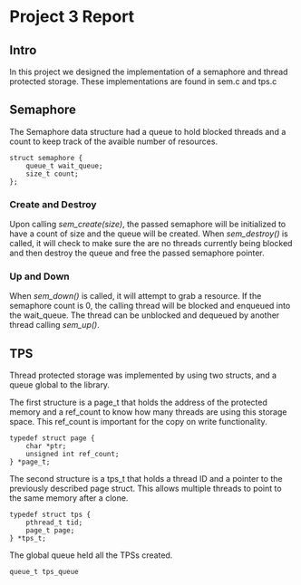 # Project 3 Report

## Intro

In this project we designed the implementation of a semaphore and thread
protected storage. These implementations are found in sem.c and tps.c

## Semaphore

The Semaphore data structure had a queue to hold blocked threads and a count to
keep track of the avaible number of resources.

    struct semaphore {
        queue_t wait_queue;
        size_t count;
    };

### Create and Destroy

Upon calling *sem_create(size)*, the passed semaphore will be initialized to
have a count of size and the queue will be created. When *sem_destroy()* is called,
it will check to make sure the are no threads currently being blocked and then
destroy the queue and free the passed semaphore pointer.

### Up and Down

When *sem_down()* is called, it will attempt to grab a resource. If the
semaphore count is 0, the calling thread will be blocked and enqueued into the
wait_queue. The thread can be unblocked and dequeued by another thread calling
*sem_up()*. 

## TPS

Thread protected storage was implemented by using two structs, and a queue
global to the library.

The first structure is a page_t that holds the address of the protected memory
and a ref_count to know how many threads are using this storage space. This
ref_count is important for the copy on write functionality.

    typedef struct page {
	    char *ptr;
	    unsigned int ref_count;
    } *page_t;

The second structure is a tps_t that holds a thread ID and a pointer to the
previously described page struct. This allows multiple threads to point to the
same memory after a clone.

    typedef struct tps {
	    pthread_t tid;
	    page_t page;
    } *tps_t;

The global queue held all the TPSs created.

    queue_t tps_queue





